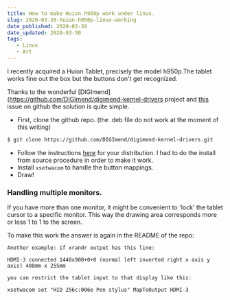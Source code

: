 ```yaml
---
title: How to make Huion h950p work under linux.
slug: 2020-03-30-huion-h950p-linux-working
date_published: 2020-03-30
date_updated: 2020-03-30
tags: 
   - Linux
   - Art
---
```


I recently acquired a Huion Tablet, precisely the model h950p.The tablet works fine out the box but the buttons don't get recognized. 

Thanks to the wonderful [DIGImend](https://github.com/DIGImend/digimend-kernel-drivers project and [this](https://github.com/DIGImend/digimend-kernel-drivers/issues/308#issuecomment-586072412) issue on github the solution is quite simple.

<!-- more -->

- First, clone the github repo. (the .deb file do not work at the moment of this writing)

```bash
$ git clone https://github.com/DIGImend/digimend-kernel-drivers.git
``` 

- Follow the instructions [here](https://github.com/DIGImend/digimend-kernel-drivers#installing) for your distribution. I had to do the install from source procedure in order to make it work.
- Install `xsetwacom` to handle the button mappings.
- Draw!

### Handling multiple monitors.
If you have more than one monitor, it might be convenient to 'lock' the tablet cursor to a specific monitor. This way the drawing area corresponds more or less 1 to 1 to the screen. 

To make this work the answer is again in the README of the repo:

```
Another example: if xrandr output has this line:

HDMI-3 connected 1440x900+0+0 (normal left inverted right x axis y axis) 408mm x 255mm

you can restrict the tablet input to that display like this:

xsetwacom set "HID 256c:006e Pen stylus" MapToOutput HDMI-3

```
  



